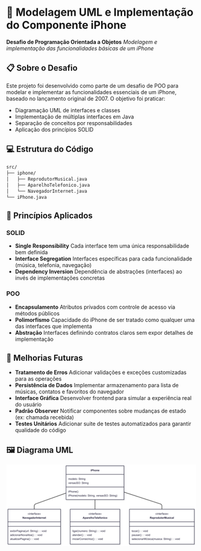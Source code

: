 # 📱 Modelagem UML e Implementação do Componente iPhone

**Desafio de Programação Orientada a Objetos**
*Modelagem e implementação das funcionalidades básicas de um iPhone*

## 📋 Sobre o Desafio

Este projeto foi desenvolvido como parte de um desafio de POO para modelar e implementar as funcionalidades essenciais de um iPhone, baseado no lançamento original de 2007. O objetivo foi praticar:

- Diagramação UML de interfaces e classes
- Implementação de múltiplas interfaces em Java
- Separação de conceitos por responsabilidades
- Aplicação dos princípios SOLID


## 💻 Estrutura do Código

```
src/
├── iphone/
│   ├── ReprodutorMusical.java
│   ├── AparelhoTelefonico.java
│   └── NavegadorInternet.java
└── iPhone.java
```

## 📌 Princípios Aplicados

### SOLID
- **Single Responsibility**
  Cada interface tem uma única responsabilidade bem definida
- **Interface Segregation**
  Interfaces específicas para cada funcionalidade (música, telefonia, navegação)
- **Dependency Inversion**
  Dependência de abstrações (interfaces) ao invés de implementações concretas

### POO
- **Encapsulamento**
  Atributos privados com controle de acesso via métodos públicos
- **Polimorfismo**
  Capacidade do iPhone de ser tratado como qualquer uma das interfaces que implementa
- **Abstração**
  Interfaces definindo contratos claros sem expor detalhes de implementação

## 🔧 Melhorias Futuras

- **Tratamento de Erros**
  Adicionar validações e exceções customizadas para as operações
- **Persistência de Dados**
  Implementar armazenamento para lista de músicas, contatos e favoritos do navegador
- **Interface Gráfica**
  Desenvolver frontend para simular a experiência real do usuário
- **Padrão Observer**
  Notificar componentes sobre mudanças de estado (ex: chamada recebida)
- **Testes Unitários**
  Adicionar suite de testes automatizados para garantir qualidade do código

## 🖼️ Diagrama UML

<img src="modeloUML.png"><img/>